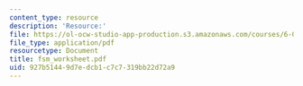 ```yaml
---
content_type: resource
description: 'Resource:'
file: https://ol-ocw-studio-app-production.s3.amazonaws.com/courses/6-004-computation-structures-spring-2017/927b51449d7edcb1c7c7319bb22d72a9_fsm_worksheet.pdf
file_type: application/pdf
resourcetype: Document
title: fsm_worksheet.pdf
uid: 927b5144-9d7e-dcb1-c7c7-319bb22d72a9
---
```

